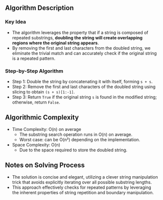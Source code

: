 ## Algorithm Description
### Key Idea
- The algorithm leverages the property that if a string is composed of repeated substrings, **doubling the string will create overlapping regions where the original string appears**.
- By removing the first and last characters from the doubled string, we eliminate the trivial match and can accurately check if the original string is a repeated pattern.

### Step-by-Step Algorithm
- Step 1: Double the string by concatenating it with itself, forming ```s + s```.
- Step 2: Remove the first and last characters of the doubled string using slicing to obtain ```(s + s)[1:-1]```.
- Step 3: Return ```True``` if the original string ```s``` is found in the modified string; otherwise, return ```False```.

## Algorithmic Complexity
- Time Complexity: O(n) on average
  - The substring search operation runs in O(n) on average.
  - Worst case: can be O(n²) depending on the implementation.
- Space Complexity: O(n)
  - Due to the space required to store the doubled string.

## Notes on Solving Process
- The solution is concise and elegant, utilizing a clever string manipulation trick that avoids explicitly iterating over all possible substring lengths.
- This approach effectively checks for repeated patterns by leveraging the inherent properties of string repetition and boundary manipulation.